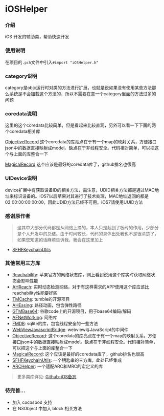 iOSHelper
=========
### 介绍

iOS 开发的辅助类，帮助快速开发

### 使用说明

在项目的`.pch`文件中引入`#import "iOSHelper.h"`

### category说明

category是objc运行时对类的方法进行扩展，也就是说如果没有使用某些方法那么系统是不会加载这个方法的，所以不需要在意一个category里面的方法过多的问题

### coredata说明

这里的这个coredata比较简单，但是看起来比较直观，另外可以看一下下面的两个coredata相关库

[ObjectiveRecord](https://github.com/supermarin/ObjectiveRecord)
这个coredata的库亮点在于有一个map的映射关系，方便接口json中的数据直接映射成model。缺点在于非线程安全。代码相对简单，可以把这个与上面的库整合一下

[MagicalRecord](https://github.com/magicalpanda/MagicalRecord)
这个应该是最好的coredata库了，github排名也很高

### UIDevice说明

device扩展中有获取设备ID的相关方法，需注意，UDID相关方法都是通过MAC地址来标识设备的。iOS7以后苹果对其进行了技术处理，MAC地址返回的都是02:00:00:00:00:00，因此UDID方法已经不可用。iOS7请使用UUID方法

### 感谢原作者

> 这其中大部分代码都是从网络上摘的，本人只是起到了板砖的作用，少部分是个人开发中的总结。由于时间较长，代码的具体出处我也不是很清楚了，如果您知道的话麻烦告诉我，我会在这里加上

* [SFHFKeychainUtils](https://github.com/kamiro/SFHFKeychainUtils)

### 其他常用三方库

* [Reachability](https://github.com/tonymillion/Reachability): 苹果官方的网络状态库，网上看到说用这个库实时获取网络状态会影响性能
* [AHReach](https://github.com/warrenm/AHReach): 实时动态检测网络，对于有这样需求的APP使用这个库应该比reachability性能要好些
* [TMCache](https://github.com/tumblr/TMCache): tumble的开源项目
* [AHEasing](https://github.com/warrenm/AHEasing): 路径动画，包含弹性路径
* [GTMBase64](https://code.google.com/p/google-toolbox-for-mac/source/browse/trunk/Foundation/?r=87): 谷歌code上的开源项目，用于base64编码/解码
* [AFNetWorking](https://github.com/AFNetworking/AFNetworking): 网络库
* [FMDB](https://github.com/ccgus/fmdb): sqlite的库，包含线程安全的一些方法
* [WebViewJavascriptBridge](https://github.com/marcuswestin/WebViewJavascriptBridge): webview与JavaScript的中间件
* [ObjectiveRecord](https://github.com/supermarin/ObjectiveRecord): 这个coredata的库亮点在于有一个map的映射关系，方便接口json中的数据直接映射成model。缺点在于非线程安全。代码相对简单，可以把这个与上面的库整合一下
* [MagicalRecord](https://github.com/magicalpanda/MagicalRecord): 这个应该是最好的coredata库了，github排名也很高
* [SFHFKeychainUtils](https://github.com/kamiro/SFHFKeychainUtils): 一个钥匙串的三方库，此处已经集成
* [ARCHelper](https://gist.github.com/nicklockwood/1563325): 一个适配ARC和MRC的宏定义的库

> 更多类库详见: [Github-iOS备忘](http://github.ibireme.com/github/list/ios/)

### 待完善...

* 加入 cocospod 支持
* 在 NSObject 中加入 block 相关方法
